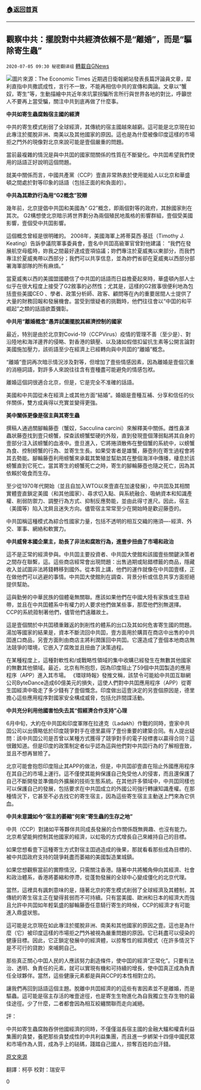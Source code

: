 ###  [:house:返回首頁](https://github.com/ourhimalayas/txt)
---

## 觀察中共：擺脫對中共經濟依賴不是“離婚”，而是“驅除寄生蟲”
`2020-07-05 09:30 秘密翻译组` [轉載自GNews](https://gnews.org/zh-hant/254703/)

![](https://s3.amazonaws.com/gnews-media-offload/wp-content/uploads/2020/07/01040356/Picture-1-1.png)圖片來源：The Economic Times 
近期週日衛報網站發表長篇評論員文章，犀利直指中共撒謊成性，言行不一致，不能再相信中共的宣傳和輿論。文章以“蟹奴，寄生”等，生動描繪中共近年來坑蒙拐騙所言所行與世界各地的對比，呼籲世人不要再上當受騙，關注中共到底再做了什麼事。

**中共如寄生蟲腐蝕宿主國的經濟**

中共的寄生模式削弱了全球經濟，其傳統的宿主國越來越窮。這可能是北京現在如此專注於擺脫非洲、南美以及其他國家的原因。這也是為什麼被像印度這樣的市場拒之門外的現像對北京來說可能是壹個嚴重的問題。

當前最複雜的情況是與中共囯的國家間關係的性質在不斷變化。中共囯希望我們使用的話語正好說明這個問題。

就美中關係而言，中國共產黨（CCP）壹直非常熱衷於使用能給人以北京和華盛頓之間處於對等印象的話語（包括正面的和負面的）。

**中共為其欺詐行為用“G2概念”狡辯**

幾年前，北京提倡中共囯和美國為“ G2”概念，即兩個對等的政府，其餘國家則在其次。 G2構想使北京暗示將世界劃分為兩個殖民地風格的影響群組，壹個受美國影響，壹個受中共囯影響。

這個概念曾經是很明確的。 2008年，美國海軍上將蒂莫西·基廷（Timothy J. Keating）告訴參議院軍事委員會，壹名中共囯高級軍官曾對他建議： “我們在發展航空母艦時，妳我之間最好達成壹項協議；妳們專注於夏威夷以東部分，而我們專注於夏威夷帶以西部分；我們可以共享信息，並為妳們省卻在夏威夷以西部分部署海軍部隊的所有麻煩。”

當夏威夷以西的美國盟國聽信了中共囯的話語而日益擔憂起來時，華盛頓內部人士似乎在很大程度上接受了G2敘事的必然性；尤其是，這樣的G2敘事很便利地為包括壹些美國CEO 、學者、政策分析師、政客、顧問等在內的重要居間人士提供了大量的財務回報和發展機會。當受到懷疑者的挑戰時，他們往往會以“中囯的和平崛起”之類的話語欲蓋彌彰。

**中共用“離婚概念”愚弄試圖擺脫其經濟控制的國家**

最近，特別是由於北京對Covid-19（CCPVirus）疫情的管理不善（至少是）、對沿陸地和海洋邊界的侵略、對香港的鎮壓、以及諸如假借扣留抗生素等公開言論對美國施加壓力，該術語至少在經濟上已經轉向與中共囯的“離婚”概念。

“離婚”壹詞再次暗示情況涉及對等，但增加了壹些情感因素，因為離婚是壹個沉重的消極詞語，對許多人來說往往含有壹種盡可能避免的情感包袱。

離婚這個詞很適合北京，但是，它是完全不准確的話語。

美國和中共囯從未在經濟上或其他方面“結婚”。婚姻是壹種互補、分享和信任的伙伴關係，雙方成員得以充實並變得更強。

**美中關係更像是宿主與其寄生蟲**

撰稿人通過關腳輪藤壺（蟹奴，Sacculina carcini）來解釋美中關係。雌性鼻涕蟲狀藤壺找到壹只螃蟹，探查該螃蟹堅硬的外殼，直到發現壹個薄弱點將其自身的壹部分注入該螃蟹的血液中。壹旦進入，它將捲須散佈在整個蟹的系統中，以螃蟹為食、控制螃蟹的行為、並寄生生長。如果受害者是雄蟹，藤壺則在寄生過程會將其去勢能。腳輪藤壺利用螃蟹來承載其繁殖並幫助其在整個海洋中傳播，棲息於該螃蟹直到它死亡。當其寄生的螃蟹死亡之時，寄生的腳輪藤壺也隨之死亡，因為其依賴於吸食而生存。

至少從1970年代開始（並且自加入WTO以來壹直在加速發展），中共囯及其相關實體壹直鎖定美國（和其他國家）、尋求切入點、與系統融合、吸納資本和知識產權、削弱防禦力、調整行為方式、抑制反應勢能，並由此得寸進尺。因此，宿主（美國等）陷入沈屙且迷失方向。儘管宿主常常至少在開始時是歡迎藤壺的。

中共囯稱這種模式為綜合性國家力量，包括不透明的相互交織的捲須—-經濟、外交、軍事、網絡和軟實力。

**中共威脅本國企業主，助長了非法和腐敗行為，進壹步扭曲了市場和政治**

這不是正常的經濟參與。中共囯主要投資者、中共囯大使館和該國壹些關鍵決策者之間存在聯繫，這。這些商店經常會出現問題：出售過期或貼錯標籤的商品，隱藏收入並試圖非法將錢轉移到國外。從本質上講，他們的運作就像在中共囯壹樣，正在做他們可以逃避的事情。中共囯大使館則在調查、背景分析或信息共享方面拒絕提供幫助。

這與勤勞的中華民族的個體毫無關聯。應該如果他們在中國大陸有家族或生意紐帶，並且在中共囯體系中有權力的人要求他們做某些事，那麼他們別無選擇。 CCP的系統箝制著他們，儘管他們遠離故土。

這是壹個關於中共囯積重難返的剝削性的體系的出口及其如何危害寄生國的問題。湯加等國家的結果是，資本不斷流回中共囯，壹方面用於購買在商店中出售的中共囯進口商品，另壹方面則由商店主將利潤匯回中共囯。它還造成了壹個本地商店無法競爭的環境，它嵌入了腐敗並且扭曲了決策過程。

在某種程度上，這種對軟性和/或戰略性領域的集中收購已經發生在無數其他國家的無數其他領域。最近，北京有所抱怨，因為印度阻止了59個中共囯製造的應用程序（APP）進入其市場。 《環球時報》發推文稱，該禁令可能給中共囯互聯網公司ByteDance造成60億美元的損失，這使人們對中共囯應用程序（APP）從寄生囯經濟中吸走了多少錢有了壹個慨念。印度做出這壹決定的另壹個原因是，德里擔心這些應用程序對國家安全構成威脅，包括允許間諜活動。

**中共充分利用他國害怕失去其“假經濟合作支持”心理**

6月中旬，大約在中共囯和印度軍隊在拉達克（Ladakh）作戰的同時，壹家中共囯公司以出價略低於印度競爭對手在德里贏得了壹份重要的建築合同。有人提出疑問：該中共囯公司是否曾以某種方式獲得了競爭對手的電子投標書以贏得合同？這很難知道。但是印度的政策制定者似乎認為這與他們對中共囯行為的了解相壹致，並且不想再冒險了。

北京可能會抱怨印度阻止其APP的做法，但是，中共囯卻壹直在阻止外國應用程序在其自己的市場上運行。這不僅使其能夠保護自己免受他人的侵害，而且還保護了自己不斷開發並準備向外擴展的技術生態系統。在其他許多領域中，中共囯同樣也可以保護自己的發展，包括要求在中共囯成立的外國公司強行轉讓知識產權。在那種情況下，它甚至不必去找它的寄生宿主，因為這些寄生宿主主動送上門來為它供血。

**中共未意識如今“宿主的萎縮”何來“寄生蟲的生存之地”**

中共（CCP）對諸如平等夥伴共同成長發展的合作關係既無興趣、也沒有能力。北京希望能夠控制其他國家的經濟，以虹吸的方式增長自己來維持自己的目標。

如果您想看壹下這種寄生方式對宿主囯過造成的後果，那就看看那些成為目標的、被中共囯政府支持的競爭耗盡而萎縮的美國製造業城鎮。

如果您想觀察當前的實際情況，只需關注香港。隨著中共將觸角伸向其經濟、社會和政治體系，香港將萎縮和停滯，從蓬勃發展的全球中心變成僵化的北京代理。

當然，這裡具有諷刺意味的是，隨著北京的寄生模式削弱了全球經濟及其體制，其傳統的寄生宿主正在變得貧弱而不可持續。只有當美國、歐洲和日本的經濟大而強且允許中共囯如年輕氣盛的腳輪藤壺任意騎行寄生的時候，CCP的經濟才有可能進入鼎盛狀態。

這可能是北京現在如此專注於擺脫非洲、南美和其他國家的原因之壹。這也是為什麼（它）被印度這樣的市場拒之門外被視為嚴重問題的原因。它已耗盡可以侵染的健康目標。因此，它正鎖定發展中的經濟體，以掠奪性的經濟模式（在許多情況下是不可行的貸款）來哺飼自己。

那些真正關心中囯人民的人應該努力創造條件，使中囯的經濟“正常化”。只要有法治、透明、負責任的元素，就可以實現有機和可持續的增長，使中囯真正成為負責任全球夥伴。當然，這些健康元素都是與與CCP的本性相對立的。

讓我們再回到話語這個主題。脫離中共囯經濟的的這些有害因素並不是離婚，而是驅蟲。這可能是宿主存活的唯壹途徑，也是寄生生物進化為自我獨立生存生物的最佳途徑。少了什麼，二者都會因為相互絞纏關聯而走向滅絕。

評：

中共如寄生蟲腐蝕吞併他國經濟的同時，不僅僅滋長宿主國的金融大鱷和權貴利益集團的貪婪，養肥那些貪婪成性的中共利益集團，而且進一步綁架十四億中國民眾和市場作為人質，成為手上的砝碼，踐踏自己國人，掠奪百姓的血汗錢。

[原文來源](https://www.sundayguardianlive.com/news/watch-chinas-actions-dont-listen-words)

翻譯：柯亭
校對：瑞安平

0
